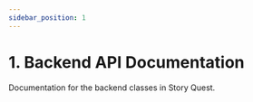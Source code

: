 ```yaml
---
sidebar_position: 1
---
```

# 1. Backend API Documentation
Documentation for the backend classes in Story Quest.